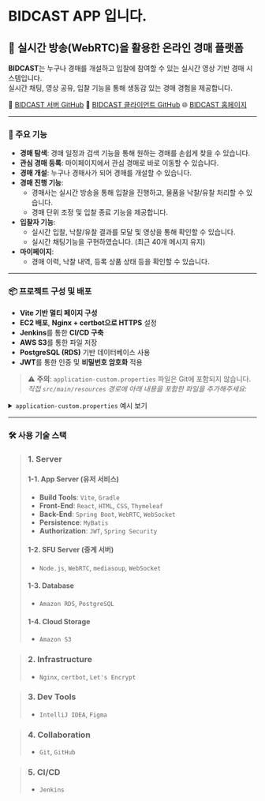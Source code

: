 # BIDCAST APP 입니다.

## 🎥 실시간 방송(WebRTC)을 활용한 온라인 경매 플랫폼
**BIDCAST**는 누구나 경매를 개설하고 입찰에 참여할 수 있는 실시간 영상 기반 경매 시스템입니다.  
실시간 채팅, 영상 공유, 입찰 기능을 통해 생동감 있는 경매 경험을 제공합니다.

🔗 [BIDCAST 서버 GitHub](https://github.com/KR-HS/BidCast_Server)
🔗 [BIDCAST 클라이언트 GitHub](https://github.com/KR-HS/BidCast) 
🌐 [BIDCAST 홈페이지](https://bidcast.kro.kr)

---

### 🔧 주요 기능
- **경매 탐색**: 경매 일정과 검색 기능을 통해 원하는 경매를 손쉽게 찾을 수 있습니다.
- **관심 경매 등록**: 마이페이지에서 관심 경매로 바로 이동할 수 있습니다.
- **경매 개설**: 누구나 경매사가 되어 경매를 개설할 수 있습니다.
- **경매 진행 기능**:
  - 경매사는 실시간 방송을 통해 입찰을 진행하고, 물품을 낙찰/유찰 처리할 수 있습니다.
  - 경매 단위 조정 및 입찰 종료 기능을 제공합니다.
- **입찰자 기능**:
  - 실시간 입찰, 낙찰/유찰 결과를 모달 및 영상을 통해 확인할 수 있습니다. 
  - 실시간 채팅기능을 구현하였습니다. (최근 40개 메시지 유지)
- **마이페이지**:
  - 경매 이력, 낙찰 내역, 등록 상품 상태 등을 확인할 수 있습니다.

---
### 📦 프로젝트 구성 및 배포
- **Vite 기반 멀티 페이지 구성**
- **EC2 배포**, **Nginx + certbot으로 HTTPS** 설정
- **Jenkins**를 통한 **CI/CD 구축**
- **AWS S3**를 통한 파일 저장
- **PostgreSQL (RDS)** 기반 데이터베이스 사용
- **JWT**를 통한 인증 및 **비밀번호 암호화** 적용
> ⚠️ **주의**: `application-custom.properties` 파일은 Git에 포함되지 않습니다.
> *직접 `src/main/resources` 경로에 아래 내용을 포함한 파일을 추가해주세요:*

<details>
<summary><code>application-custom.properties</code> 예시 보기</summary>

```
properties
spring.datasource.url=jdbc:postgresql://<DB주소>:5432/bidcast
spring.datasource.username=<DB유저>
spring.datasource.password=<DB비밀번호>

jwt.secret=<JWT 비밀 키>
jwt.expiration=3600000

aws.s3.access-key=<AccessKey>
aws.s3.secret-key=<SecretKey>
aws.s3.region=ap-northeast-2
aws.s3.bucket=<버킷명>
aws.s3.folder=uploads
```
</details> 

---

### 🛠 사용 기술 스택

> ### 1. Server
> #### 1-1. App Server (유저 서비스)
> - **Build Tools**: `Vite`, `Gradle`
> - **Front-End**: `React`, `HTML`, `CSS`, `Thymeleaf`
> - **Back-End**: `Spring Boot`, `WebRTC`, `WebSocket`
> - **Persistence**: `MyBatis`
> - **Authorization**: `JWT`, `Spring Security`
>
> #### 1-2. SFU Server (중계 서버)
> - `Node.js`, `WebRTC`, `mediasoup`, `WebSocket`
>
> #### 1-3. Database
> - `Amazon RDS`, `PostgreSQL`
>
> #### 1-4. Cloud Storage
> - `Amazon S3`

> ### 2. Infrastructure
> - `Nginx`, `certbot`, `Let's Encrypt`

> ### 3. Dev Tools
> - `IntelliJ IDEA`, `Figma`

> ### 4. Collaboration
> - `Git`, `GitHub`

> ### 5. CI/CD
> - `Jenkins`
